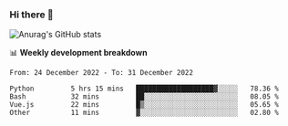 ### Hi there 👋
![Anurag's GitHub stats](https://github-readme-stats.vercel.app/api?username=jami1024&show_icons=true&theme=radical)

📊 **Weekly development breakdown**
<!--START_SECTION:waka-->

```text
From: 24 December 2022 - To: 31 December 2022

Python         5 hrs 15 mins   ███████████████████▓░░░░░   78.36 %
Bash           32 mins         ██░░░░░░░░░░░░░░░░░░░░░░░   08.05 %
Vue.js         22 mins         █▒░░░░░░░░░░░░░░░░░░░░░░░   05.65 %
Other          11 mins         ▓░░░░░░░░░░░░░░░░░░░░░░░░   02.80 %
```

<!--END_SECTION:waka-->
<!--
**jami1024/jami1024** is a ✨ _special_ ✨ repository because its `README.md` (this file) appears on your GitHub profile.

Here are some ideas to get you started:

- 🔭 I’m currently working on ...
- 🌱 I’m currently learning ...
- 👯 I’m looking to collaborate on ...
- 🤔 I’m looking for help with ...
- 💬 Ask me about ...
- 📫 How to reach me: ...
- 😄 Pronouns: ...
- ⚡ Fun fact: ...
-->
